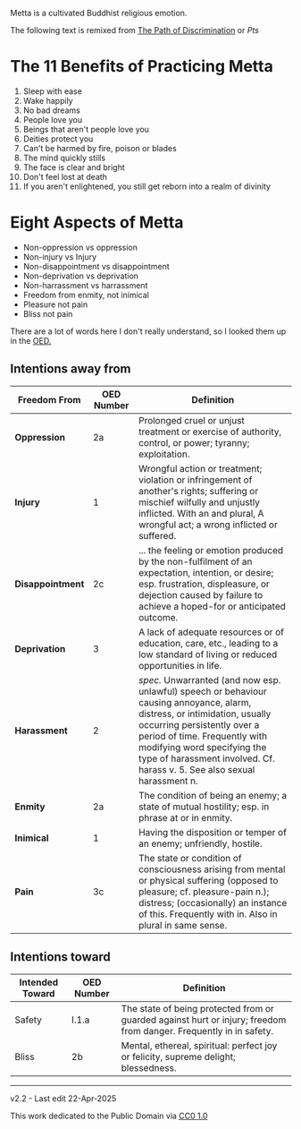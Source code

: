 ﻿Metta is a cultivated Buddhist religious emotion.

The following text is remixed from [The Path of Discrimination](https://en.wikipedia.org/wiki/Pa%E1%B9%ADisambhid%C4%81magga) or *Pts*

# The 11 Benefits of Practicing Metta

1. Sleep with ease
1. Wake happily
1. No bad dreams
1. People love you
1. Beings that aren't people love you
1. Deities protect you
1. Can't be harmed by fire, poison or blades
1. The mind quickly stills
1. The face is clear and bright
1. Don't feel lost at death
1. If you aren't enlightened, you still get reborn into a realm of divinity

# Eight Aspects of Metta

* Non-oppression vs oppression
* Non-injury vs Injury
* Non-disappointment vs disappointment
* Non-deprivation vs deprivation
* Non-harrassment vs harrassment
* Freedom from enmity, not inimical
* Pleasure not pain
* Bliss not pain

There are a lot of words here I don't really understand, so I looked them up in the [OED.](https://www.oed.com/)

## Intentions away from

| Freedom From | OED Number | Definition | 
| ------------ | ---------- | ---------- |
| **Oppression**      | 2a | Prolonged cruel or unjust treatment or exercise of authority, control, or power; tyranny; exploitation. |
| **Injury**          | 1  | Wrongful action or treatment; violation or infringement of another's rights; suffering or mischief wilfully and unjustly inflicted. With an and plural, A wrongful act; a wrong inflicted or suffered.|
| **Disappointment**  | 2c | ... the feeling or emotion produced by the non-fulfilment of an expectation, intention, or desire; esp. frustration, displeasure, or dejection caused by failure to achieve a hoped-for or anticipated outcome. |
| **Deprivation**     | 3 | A lack of adequate resources or of education, care, etc., leading to a low standard of living or reduced opportunities in life. |
| **Harassment**      | 2 | *spec.* Unwarranted (and now esp. unlawful) speech or behaviour causing annoyance, alarm, distress, or intimidation, usually occurring persistently over a period of time. Frequently with modifying word specifying the type of harassment involved. Cf. harass v. 5. See also sexual harassment n. |
| **Enmity**          | 2a | The condition of being an enemy; a state of mutual hostility; esp. in phrase at or in enmity. |
| **Inimical**        | 1 |  Having the disposition or temper of an enemy; unfriendly, hostile.|
| **Pain**            | 3c | The state or condition of consciousness arising from mental or physical suffering (opposed to pleasure; cf. pleasure-pain n.); distress; (occasionally) an instance of this. Frequently with in. Also in plural in same sense. |

## Intentions toward
| Intended Toward | OED Number | Definition |
| ----------------|------------|------------|
| Safety | I.1.a | The state of being protected from or guarded against hurt or injury; freedom from danger. Frequently in in safety. |
| Bliss | 2b | Mental, ethereal, spiritual: perfect joy or felicity, supreme delight; blessedness. |

-----

v2.2 - Last edit 22-Apr-2025

This work dedicated to the Public Domain via [CC0 1.0](https://creativecommons.org/publicdomain/zero/1.0/)
